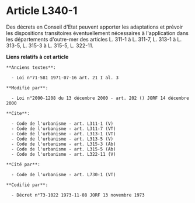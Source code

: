 # Article L340-1

Des décrets en Conseil d'Etat peuvent apporter les adaptations et prévoir les dispositions transitoires éventuellement
nécessaires à l'application dans les départements d'outre-mer des articles L. 311-1 à L. 311-7, L. 313-1 à L. 313-5, L. 315-3
à L. 315-5, L. 322-11.

**Liens relatifs à cet article**

	**Anciens textes**:

	  - Loi n°71-581 1971-07-16 art. 21 I al. 3

	**Modifié par**:

	  - Loi n°2000-1208 du 13 décembre 2000 - art. 202 () JORF 14 décembre 2000

	**Cite**:

	  - Code de l'urbanisme - art. L311-1 (V)
	  - Code de l'urbanisme - art. L311-7 (VT)
	  - Code de l'urbanisme - art. L313-1 (VT)
	  - Code de l'urbanisme - art. L313-5 (V)
	  - Code de l'urbanisme - art. L315-3 (Ab)
	  - Code de l'urbanisme - art. L315-5 (Ab)
	  - Code de l'urbanisme - art. L322-11 (V)

	**Cité par**:

	  - Code de l'urbanisme - art. L730-1 (VT)

	**Codifié par**:

	  - Décret n°73-1022 1973-11-08 JORF 13 novembre 1973
